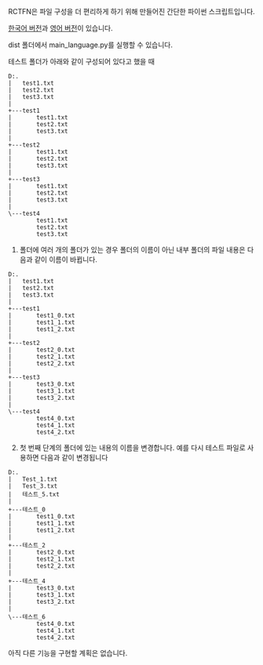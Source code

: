 RCTFN은 파일 구성을 더 편리하게 하기 위해 만들어진 간단한 파이썬 스크립트입니다.

[한국어 버전](https://github.com/oil-lamp-cat/Rename-Contents-To-Folder-Name/blob/1.0.0/readme_kr.md)과 [영어 버전](https://github.com/oil-lamp-cat/Rename-Contents-To-Folder-Name/blob/1.0.0/readme.md)이 있습니다.

dist 폴더에서 main_language.py를 실행할 수 있습니다.

테스트 폴더가 아래와 같이 구성되어 있다고 했을 때

```
D:.
|   test1.txt
|   test2.txt
|   test3.txt
|
+---test1
|       test1.txt
|       test2.txt
|       test3.txt
|
+---test2
|       test1.txt
|       test2.txt
|       test3.txt
|
+---test3
|       test1.txt
|       test2.txt
|       test3.txt
|
\---test4
        test1.txt
        test2.txt
        test3.txt
```

1. 폴더에 여러 개의 폴더가 있는 경우 폴더의 이름이 아닌 내부 폴더의 파일 내용은 다음과 같이 이름이 바뀝니다.

```
D:.
|   test1.txt
|   test2.txt
|   test3.txt
|
+---test1
|       test1_0.txt
|       test1_1.txt
|       test1_2.txt
|
+---test2
|       test2_0.txt
|       test2_1.txt
|       test2_2.txt
|
+---test3
|       test3_0.txt
|       test3_1.txt
|       test3_2.txt
|
\---test4
        test4_0.txt
        test4_1.txt
        test4_2.txt
```

2. 첫 번째 단계의 폴더에 있는 내용의 이름을 변경합니다. 예를 다시 테스트 파일로 사용하면 다음과 같이 변경됩니다

```
D:.
|   Test_1.txt
|   Test_3.txt
|   테스트_5.txt
|
+---테스트_0
|       test1_0.txt
|       test1_1.txt
|       test1_2.txt
|
+---테스트_2
|       test2_0.txt
|       test2_1.txt
|       test2_2.txt
|
+---테스트_4
|       test3_0.txt
|       test3_1.txt
|       test3_2.txt
|
\---테스트_6
        test4_0.txt
        test4_1.txt
        test4_2.txt
```

아직 다른 기능을 구현할 계획은 없습니다.